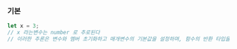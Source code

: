 ### 기본

```typescript
let x = 3;
// x 라는변수는 number 로 추로된다
// 이러한 추론은 변수와 멤버 초기화하고 매개변수의 기본값을 설정하며, 함수의 반환 타입을 결정할때 발생한다
```